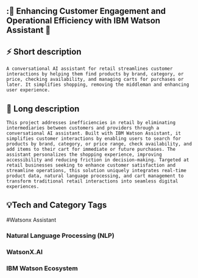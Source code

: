 ## :🔮 Enhancing Customer Engagement and Operational Efficiency with IBM Watson Assistant 🔮

## ⚡ Short description
`A conversational AI assistant for retail streamlines customer interactions by helping them find products by brand, category, or price, checking availability, and managing carts for purchases or later. It simplifies shopping, removing the middleman and enhancing user experience.`

## 🔔 Long description
`This project addresses inefficiencies in retail by eliminating intermediaries between customers and providers through a conversational AI assistant. Built with IBM Watson Assistant, it simplifies customer interactions by enabling users to search for products by brand, category, or price range, check availability, and add items to their cart for immediate or future purchases. The assistant personalizes the shopping experience, improving accessibility and reducing friction in decision-making. Targeted at retail businesses seeking to enhance customer satisfaction and streamline operations, this solution uniquely integrates real-time product data, natural language processing, and cart management to transform traditional retail interactions into seamless digital experiences.`

## 💡Tech and Category Tags
#Watsonx Assistant

### Natural Language Processing (NLP)

### WatsonX.AI

### IBM Watson Ecosystem
